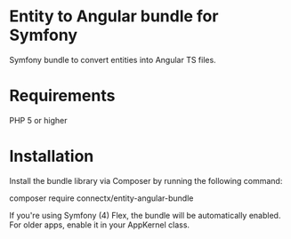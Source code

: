 # Entity to Angular bundle for Symfony
Symfony bundle to convert entities into Angular TS files.

# Requirements
PHP 5 or higher

# Installation
Install the bundle library via Composer by running the following command:

composer require connectx/entity-angular-bundle

If you're using Symfony (4) Flex, the bundle will be automatically enabled. For older apps, enable it in your AppKernel class.
